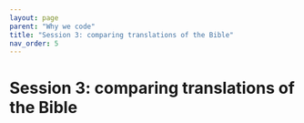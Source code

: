 ```yaml
---
layout: page
parent: "Why we code"
title: "Session 3: comparing translations of the Bible"
nav_order: 5
---
```


# Session 3: comparing translations of the Bible